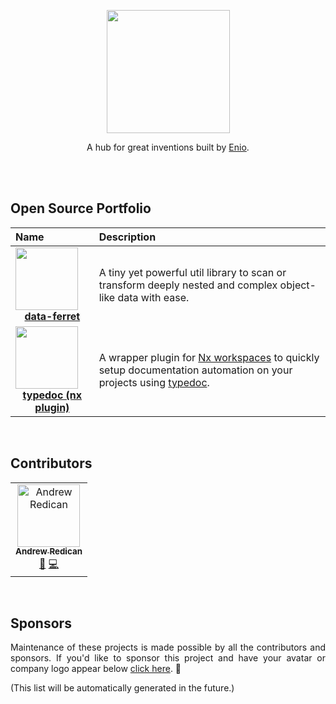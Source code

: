 <p align="center">
  <img width="197" src="https://github.com/enio-ireland/enio/blob/develop/images/enio.png?raw=true">
</p>
<p align="center">
  A hub for great inventions built by <a href="https://github.com/enio-ireland">Enio</a>.
</p>

<br>
<br>

## Open Source Portfolio

| Name                                                                                                                                                                                                                                                                      | Description                                                                                                                                                                                   |
| :------------------------------------------------------------------------------------------------------------------------------------------------------------------------------------------------------------------------------------------------------------------------ | :-------------------------------------------------------------------------------------------------------------------------------------------------------------------------------------------- |
| <a href="https://github.com/enio-ireland/enio/tree/develop/packages/data-ferret"><div><img src="https://github.com/enio-ireland/enio/blob/develop/images/data-ferret.png?raw=true" width="100"></div><div align="center"><strong>data-ferret</strong></div></a>           | A tiny yet powerful util library to scan or transform deeply nested and complex object-like data with ease.                                                                                   |
| <a href="https://github.com/enio-ireland/enio/tree/develop/packages/typedoc"><div><img src="https://github.com/enio-ireland/enio/blob/develop/images/typedoc-nx-plugin.png?raw=true" width="100"></div><div align="center"><strong>typedoc (nx plugin)</strong></div></a> | A wrapper plugin for <a href="https://nx.dev">Nx workspaces</a> to quickly setup documentation automation on your projects using <a href="https://www.npmjs.com/package/typedoc">typedoc</a>. |

<br>

## Contributors

<!-- ALL-CONTRIBUTORS-LIST:START - Do not remove or modify this section -->
<!-- prettier-ignore-start -->
<!-- markdownlint-disable -->
<table>
  <tbody>
    <tr>
      <td align="center"><a href="https://resume.github.io/?AndrewRedican"><img src="https://avatars.githubusercontent.com/u/24832471?v=4?s=100" width="100px;" alt="Andrew Redican"/><br /><sub><b>Andrew Redican</b></sub></a><br /><a href="https://github.com/enio-ireland/enio/enio-ireland/enio/commits?author=AndrewRedican" title="Documentation">📖</a> <a href="https://github.com/enio-ireland/enio/enio-ireland/enio/commits?author=AndrewRedican" title="Code">💻</a></td>
    </tr>
  </tbody>
</table>

<!-- markdownlint-restore -->
<!-- prettier-ignore-end -->

<!-- ALL-CONTRIBUTORS-LIST:END -->

<br>

## Sponsors

<p style="text-align: justify">
  Maintenance of these projects is made possible by all the contributors and sponsors. If you'd like to sponsor this project and have your avatar or company logo appear below <a href="https://github.com/sponsors/enio-ireland">click here</a>. 💖
</p>

(This list will be automatically generated in the future.)
